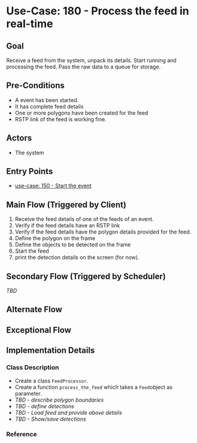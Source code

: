 # Use-Case: 180 - Process the feed in real-time

## Goal

Receive a feed from the system, unpack its details. Start running and processing the feed. Pass the raw data to a queue for storage.

## Pre-Conditions

- A event has been started.
- It has complete feed details
- One or more polygons have been created for the feed
- RSTP link of the feed is working fine.

## Actors

- The system

## Entry Points

- [use-case: 150 - Start the event](150-Start_the_event.md)

## Main Flow (Triggered by Client)

1. Receive the feed details of one of the feeds of an event.
2. Verify if the feed details have an RSTP link
3. Verify if the feed details have the polygon details provided for the feed.
4. Define the polygon on the frame
5. Define the objects to be detected on the frame
6. Start the feed
7. print the detection details on the screen (for now).

## Secondary Flow (Triggered by Scheduler)

_TBD_

## Alternate Flow

## Exceptional Flow

## Implementation Details

### Class Description

- Create a class `FeedProcessor`.
- Create a function `process_the_feed` which takes a `Feed`object as parameter.
- *TBD - describe polygon boundaries*
- *TBD - define detections*
- *TBD - Load feed and provide above details*
- *TBD - Show/save detections*

### Reference

